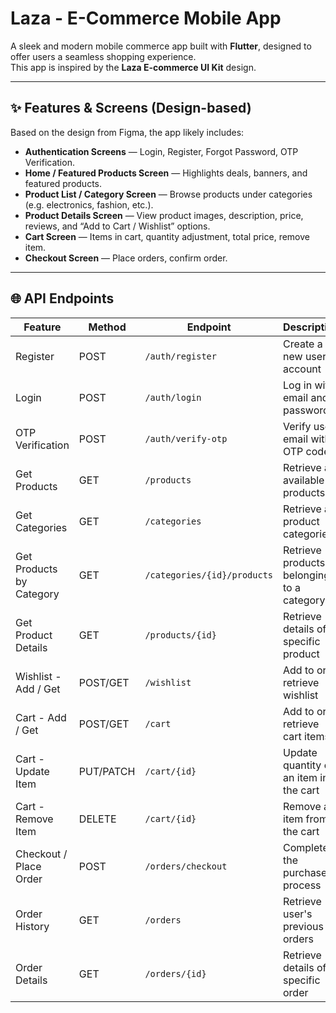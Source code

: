 # Laza - E-Commerce Mobile App

A sleek and modern mobile commerce app built with **Flutter**, designed to offer users a seamless shopping experience.  
This app is inspired by the **Laza E-commerce UI Kit** design.  

---

## ✨ Features & Screens (Design-based)

Based on the design from Figma, the app likely includes:

- **Authentication Screens** — Login, Register, Forgot Password, OTP Verification.  
- **Home / Featured Products Screen** — Highlights deals, banners, and featured products.  
- **Product List / Category Screen** — Browse products under categories (e.g. electronics, fashion, etc.).  
- **Product Details Screen** — View product images, description, price, reviews, and “Add to Cart / Wishlist” options.  
- **Cart Screen** — Items in cart, quantity adjustment, total price, remove item.  
- **Checkout Screen** — Place orders, confirm order.  
---

## 🌐 API Endpoints

| Feature                  | Method   | Endpoint                          | Description                                  |
|---------------------------|----------|------------------------------------|-----------------------------------------------|
| Register                  | POST     | `/auth/register`                  | Create a new user account                     |
| Login                     | POST     | `/auth/login`                     | Log in with email and password                |
| OTP Verification          | POST     | `/auth/verify-otp`                | Verify user email with OTP code              |
| Get Products              | GET      | `/products`                       | Retrieve all available products               |
| Get Categories            | GET      | `/categories`                     | Retrieve all product categories               |
| Get Products by Category  | GET      | `/categories/{id}/products`      | Retrieve products belonging to a category     |
| Get Product Details       | GET      | `/products/{id}`                  | Retrieve details of a specific product        |
| Wishlist - Add / Get      | POST/GET | `/wishlist`                       | Add to or retrieve wishlist                   |
| Cart - Add / Get         | POST/GET | `/cart`                           | Add to or retrieve cart items                 |
| Cart - Update Item        | PUT/PATCH| `/cart/{id}`                      | Update quantity of an item in the cart        |
| Cart - Remove Item        | DELETE   | `/cart/{id}`                      | Remove an item from the cart                  |
| Checkout / Place Order    | POST     | `/orders/checkout`               | Complete the purchase process                 |
| Order History             | GET      | `/orders`                        | Retrieve user's previous orders               |
| Order Details             | GET      | `/orders/{id}`                   | Retrieve details of a specific order          |

